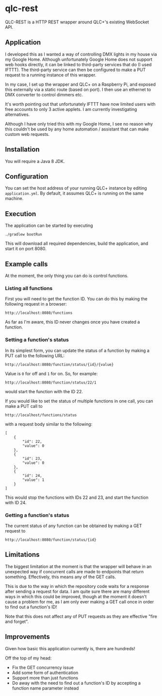# qlc-rest

QLC-REST is a HTTP REST wrapper around QLC+'s existing WebSocket API.

## Application

I developed this as I wanted a way of controlling DMX lights in my house via my Google Home. Although unfortunately Google Home does not support web hooks directly, it can be linked to third-party services that do (I used IFTTT). The third-party service can then be configured to make a PUT request to a running instance of this wrapper.

In my case, I set up the wrapper and QLC+ on a Raspberry Pi, and exposed this externally via a static route (based on port). I then use an ethernet to DMX converter to control dimmers etc.

It's worth pointing out that unfortunately IFTTT have now limited users with free accounts to only 3 active applets. I am currently investigating alternatives.

Although I have only tried this with my Google Home, I see no reason why this couldn't be used by any home automation / assistant that can make custom web requests.

## Installation

You will require a Java 8 JDK.

## Configuration

You can set the host address of your running QLC+ instance by editing `application.yml`. By default, it assumes QLC+ is running on the same machine.

## Execution

The application can be started by executing

```
./gradlew bootRun
```

This will download all required dependencies, build the application, and start it on port 8080.

## Example calls

At the moment, the only thing you can do is control functions. 

### Listing all functions

First you will need to get the function ID. You can do this by making the following request in a browser:

```
http://localhost:8080/functions
```

As far as I'm aware, this ID never changes once you have created a function.

### Setting a function's status

In its simplest form, you can update the status of a function by making a PUT call to the following URL:

```
http://localhost:8080/function/status/{id}/{value}
```

Value is `0` for off and `1` for on. So, for example:

```
http://localhost:8080/function/status/22/1
```

would start the function with the ID 22.

If you would like to set the status of multiple functions in one call, you can make a PUT call to

```
http://localhost/functions/status
```

with a request body similar to the following:

```
[
    {
        "id": 22,
        "value": 0
    },
    {
        "id": 23,
        "value": 0
    },
    {
        "id": 24,
        "value": 1
    }
]
```

This would stop the functions with IDs 22 and 23, and start the function with ID 24.

### Getting a function's status

The current status of any function can be obtained by making a GET request to

```
http://localhost:8080/function/status/{id}
```

## Limitations

The biggest limitation at the moment is that the wrapper will behave in an unexpected way if concurrent calls are made to endpoints that return something. Effectively, this means any of the GET calls.

This is due to the way in which the repository code waits for a response after sending a request for data.  I am quite sure there are many different ways in which this could be improved, though at the moment it doesn't cause a problem for me, as I am only ever making a GET call once in order to find out a function's ID!

Note that this does not affect any of PUT requests as they are effective "fire and forget".

## Improvements

Given how basic this application currently is, there are hundreds!

Off the top of my head:

- Fix the GET concurrency issue
- Add some form of authentication
- Support more than just functions
- Do away with the need to find out a function's ID by accepting a function name parameter instead
